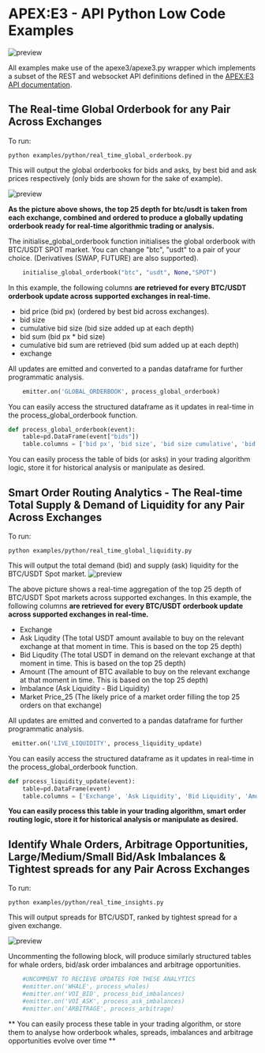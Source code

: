 # APEX:E3 - API Python Low Code Examples

![preview](https://github.com/apexe3/apexe3-api/blob/main/examples/python/apexe3/assets/liquidityRealtimeUpdates.gif)

All examples make use of the apexe3/apexe3.py wrapper which implements a subset of the  REST and websocket API definitions defined in the [APEX:E3 API documentation](https://api.ae3platform.com/docs). 

## The Real-time Global Orderbook for any Pair Across Exchanges

To run: 

```shell
python examples/python/real_time_global_orderbook.py
```
This will output the global orderbooks for bids and asks, by best bid and ask prices respectively (only bids are shown for the sake of example).

![preview](https://github.com/apexe3/apexe3-api/blob/main/examples/python/apexe3/assets/globalOrderbookUpdating.png)

**As the picture above shows, the top 25 depth for btc/usdt is taken from each exchange, combined and ordered to produce a globally updating orderbook ready for real-time algorithmic trading or analysis.** 

The initialise_global_orderbook function initialises the global orderbook with BTC/USDT SPOT market. You can change "btc", "usdt" to a pair of your choice. (Derivatives (SWAP, FUTURE) are also supported).
```python
    initialise_global_orderbook("btc", "usdt", None,"SPOT")
```

In this example, the following columns **are retrieved for every BTC/USDT orderbook update across supported exchanges in real-time.**

- bid price (bid px) (ordered by best bid across exchanges).
- bid size 
- cumulative bid size (bid size added up at each depth)
- bid sum (bid px * bid size)
- cumulative bid sum are retrieved (bid sum added up at each depth)
- exchange

All updates are emitted and converted to a pandas dataframe for further programmatic analysis.
```python
    emitter.on('GLOBAL_ORDERBOOK', process_global_orderbook)
```
You can easily access the structured dataframe as it updates in real-time in the process_global_orderbook function.

```python
def process_global_orderbook(event):
    table=pd.DataFrame(event["bids"])
    table.columns = ['bid px', 'bid size', 'bid size cumulative', 'bid sum', 'bid sum cumulative', 'exchange']    
```
You can easily process the table of bids (or asks) in your trading algorithm logic, store it for historical analysis or manipulate as desired.

## Smart Order Routing Analytics - The Real-time Total Supply & Demand of Liquidity for any Pair Across Exchanges

To run: 

```shell
python examples/python/real_time_global_liquidity.py
```

This will output the total demand (bid) and supply (ask) liquidity for the BTC/USDT Spot market. 
![preview](https://github.com/apexe3/apexe3-api/blob/main/examples/python/apexe3/assets/globalLiquidityExample.png?raw=true)

The above picture shows a real-time aggregation of the top 25 depth of BTC/USDT Spot markets across supported exchanges. 
In this example, the following columns **are retrieved for every BTC/USDT orderbook update across supported exchanges in real-time.**

- Exchange
- Ask Liqudity (The total USDT amount available to buy on the relevant exchange at that moment in time. This is based on the top 25 depth)
- Bid Liqudity (The total USDT in demand on the relevant exchange at that moment in time. This is based on the top 25 depth)
- Amount (The amount of BTC available to buy on the relevant exchange at that moment in time. This is based on the top 25 depth)
- Imbalance (Ask Liquidity - Bid Liquidity)
- Market Price_25 (The likely price of a market order filling the top 25 orders on that exchange)


All updates are emitted and converted to a pandas dataframe for further programmatic analysis.

```python
 emitter.on('LIVE_LIQUIDITY', process_liquidity_update)
 ```

You can easily access the structured dataframe as it updates in real-time in the process_global_orderbook function.
```python
def process_liquidity_update(event):
    table=pd.DataFrame(event)
    table.columns = ['Exchange', 'Ask Liquidity', 'Bid Liquidity', 'Amount', 'Imbalance', 'Market Price_25']
```
**You can easily process this table in your trading algorithm, smart order routing logic, store it for historical analysis or manipulate as desired.**

## Identify Whale Orders, Arbitrage Opportunities, Large/Medium/Small Bid/Ask Imbalances & Tightest spreads for any Pair Across Exchanges

To run:

```shell
python examples/python/real_time_insights.py
```
This will output spreads for BTC/USDT, ranked by tightest spread for a given exchange.

![preview](https://github.com/apexe3/apexe3-api/blob/main/examples/python/apexe3/assets/spreadsAcrossExchanges.png?raw=true)

Uncommenting the following block, will produce similarly structured tables for whale orders, bid/ask order imbalances and arbitrage opportunities.

```python
    #UNCOMMENT TO RECIEVE UPDATES FOR THESE ANALYTICS
    #emitter.on('WHALE', process_whales)
    #emitter.on('VOI_BID', process_bid_imbalances)
    #emitter.on('VOI_ASK', process_ask_imbalances)
    #emitter.on('ARBITRAGE', process_arbitrage)
```
** You can easily process these table in your trading algorithm, or store them to analyse how orderbook whales, spreads, imbalances and arbitrage opportunities evolve over time **


